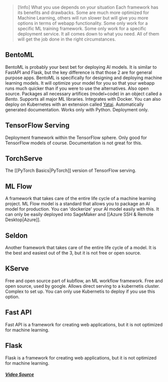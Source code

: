 >[!info] What you use depends on your situation
>Each framework has its benefits and drawbacks. Some are much more optimized for Machine Learning, others will run slower but will give you more options in terms of webapp functionality. Some only work for a specific ML training framework. Some only work for a specific deployment service. It all comes down to what you need. All of them will get the job done in the right circumstances.

## BentoML
BentoML is probably your best bet for deploying AI models. It is similar to FastAPI and Flask, but the key difference is that those 2 are for general purpose apps. BentoML is specifically for designing and deploying machine learning models. It will optimize your model for you so that your webapp runs much quicker than if you were to use the alternatives. Also open source. Packages all necessary artifices (model+code) in an object called a *Bento*. Supports all major ML libraries. Integrates with Docker. You can also deploy on Kubernetes with an extension called [Yatai](https://github.com/bentoml/Yatai). Automatically generated documentation. Works only with Python. Deployment only.
## TensorFlow Serving
Deployment framework within the TensorFlow sphere. Only good for TensorFlow models of course. Documentation is not great for this.
## TorchServe
The [[PyTorch Basics|PyTorch]] version of TensorFlow serving.
## ML Flow
A framework that takes care of the entire life cycle of a machine learning project. ML Flow model is a standard that allows you to package an AI model for production. You can 'dockerize' your AI model easily with this. It can only be easily deployed into SageMaker and [[Azure SSH & Remote Desktop|Azure]].
## Seldon
Another framework that takes care of the entire life cycle of a model. It is the best and easiest out of the 3, but it is not free or open source.
## KServe
Free and open source part of kubflow, an ML workflow framework. Free and open source, used by google. Allows direct serving to a kubernetis cluster. Complex to set up. You can only use Kubernetis to deploy if you use this option.

## Fast API
Fast API is a framework for creating web applications, but it is not optimized for machine learning.
## Flask
Flask is a framework for creating web applications, but it is not optimized for machine learning.
##### [Video Source](https://www.youtube.com/watch?v=Mrv3CZNWYEg)
